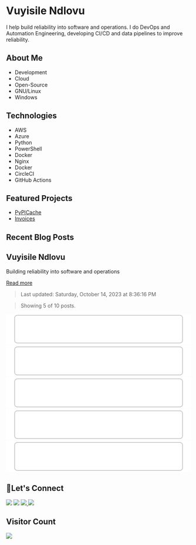 # Vuyisile Ndlovu

I help build reliability into software and operations. I do DevOps and Automation Engineering, developing CI/CD and data pipelines to improve reliability.

## About Me

- Development
- Cloud
- Open-Source
- GNU/Linux
- Windows

## Technologies

- AWS
- Azure
- Python
- PowerShell
- Docker
- Nginx
- Docker
- CircleCI
- GitHub Actions

## Featured Projects

- [PyPICache](https://terrameijar.github.io/PyPICache/)
- [Invoices](https://github.com/terrameijar/invoices)

## Recent Blog Posts
<!-- blog-post-list:start -->
## Vuyisile Ndlovu

Building reliability into software and operations

[Read more](https://vuyisile.com)
> Last updated: Saturday, October 14, 2023 at 8:36:16 PM

> Showing 5 of 10 posts.

[![On work and layoffs](https://raw.githubusercontent.com/terrameijar/terrameijar/main/blog-post-list-output/Vuyisile_Ndlovu/On_work_and_layoffs.svg)](https://vuyisile.com/on-work-and-layoffs/)
[![Databases in AWS: RDS](https://raw.githubusercontent.com/terrameijar/terrameijar/main/blog-post-list-output/Vuyisile_Ndlovu/Databases_in_AWS__RDS.svg)](https://vuyisile.com/databases-in-aws-rds/)
[![AWS: Auto Scaling](https://raw.githubusercontent.com/terrameijar/terrameijar/main/blog-post-list-output/Vuyisile_Ndlovu/AWS__Auto_Scaling.svg)](https://vuyisile.com/aws-auto-scaling/)
[![High Availability: Load Balancers and Auto Scaling](https://raw.githubusercontent.com/terrameijar/terrameijar/main/blog-post-list-output/Vuyisile_Ndlovu/High_Availability__Load_Balancers_and_Auto_Scaling.svg)](https://vuyisile.com/high-availability-load-balancers-and-auto-scaling/)
[![AWS EC2 Storage](https://raw.githubusercontent.com/terrameijar/terrameijar/main/blog-post-list-output/Vuyisile_Ndlovu/AWS_EC2_Storage.svg)](https://vuyisile.com/aws-ec2-storage/)


<!-- blog-post-list:end -->

## 🤝Let's Connect
<p>
  <a href="https://twitter.com/terrameijar"><img src="https://img.shields.io/badge/twitter-%231DA1F2.svg?&style=for-the-badge&logo=twitter&logoColor=white" height=25></a> 
  <a href="https://dev.to/vndlovu"><img src="https://img.shields.io/badge/dev.to-0A0A0A?style=for-the-badge&logo=devdotto&logoColor=white" height=25></a> 
  <a href="https://www.linkedin.com/in/vuyisile-ndlovu-080b3891/"><img src="https://img.shields.io/badge/linkedin-%230077B5.svg?&style=for-the-badge&logo=linkedin&logoColor=white" height=25> </a>
  <a href="mailto:vuyisilendlovu@gmail.com"><img src="https://img.shields.io/badge/gmail-%EA4225.svg?&style=for-the-badge&logo=gmail&logoColor=red" height=25></a>
</p>


## Visitor Count

![](https://komarev.com/ghpvc/?username=terrameijar)

